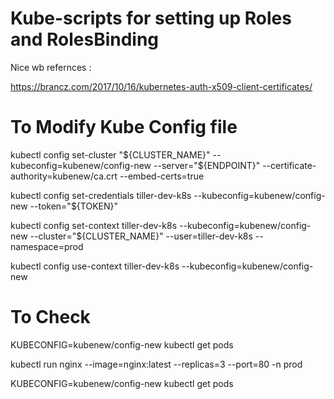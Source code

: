 # Kube-scripts for setting up Roles and RolesBinding 

Nice wb refernces :

https://brancz.com/2017/10/16/kubernetes-auth-x509-client-certificates/



# To Modify Kube Config file

kubectl config set-cluster "${CLUSTER_NAME}" --kubeconfig=kubenew/config-new --server="${ENDPOINT}" --certificate-authority=kubenew/ca.crt --embed-certs=true

kubectl config set-credentials tiller-dev-k8s --kubeconfig=kubenew/config-new --token="${TOKEN}"

kubectl config set-context tiller-dev-k8s --kubeconfig=kubenew/config-new --cluster="${CLUSTER_NAME}" --user=tiller-dev-k8s --namespace=prod

kubectl config use-context tiller-dev-k8s --kubeconfig=kubenew/config-new

# To Check 

KUBECONFIG=kubenew/config-new kubectl get pods

kubectl run nginx --image=nginx:latest --replicas=3 --port=80 -n prod

KUBECONFIG=kubenew/config-new kubectl get pods
